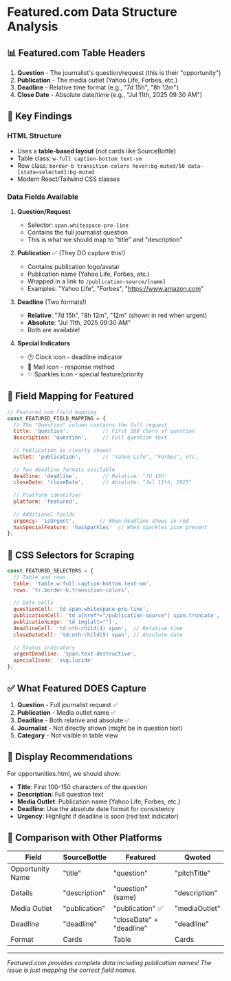 # Featured.com Data Structure Analysis

## 📊 Featured.com Table Headers
1. **Question** - The journalist's question/request (this is their "opportunity")
2. **Publication** - The media outlet (Yahoo Life, Forbes, etc.)
3. **Deadline** - Relative time format (e.g., "7d 15h", "8h 12m")
4. **Close Date** - Absolute date/time (e.g., "Jul 11th, 2025 09:30 AM")

## 🎯 Key Findings

### HTML Structure
- Uses a **table-based layout** (not cards like SourceBottle)
- Table class: `w-full caption-bottom text-sm`
- Row class: `border-b transition-colors hover:bg-muted/50 data-[state=selected]:bg-muted`
- Modern React/Tailwind CSS classes

### Data Fields Available
1. **Question/Request**
   - Selector: `span.whitespace-pre-line`
   - Contains the full journalist question
   - This is what we should map to "title" and "description"

2. **Publication** ✅ (They DO capture this!)
   - Contains publication logo/avatar
   - Publication name (Yahoo Life, Forbes, etc.)
   - Wrapped in a link to `/publication-source/[name]`
   - Examples: "Yahoo Life", "Forbes", "https://www.amazon.com"

3. **Deadline** (Two formats!)
   - **Relative**: "7d 15h", "8h 12m", "12m" (shown in red when urgent)
   - **Absolute**: "Jul 11th, 2025 09:30 AM"
   - Both are available!

4. **Special Indicators**
   - 🕐 Clock icon - deadline indicator
   - 📧 Mail icon - response method
   - ✨ Sparkles icon - special feature/priority

## 🔧 Field Mapping for Featured

```javascript
// Featured.com field mapping
const FEATURED_FIELD_MAPPING = {
  // The "Question" column contains the full request
  title: 'question',           // First 100 chars of question
  description: 'question',     // Full question text
  
  // Publication is clearly shown!
  outlet: 'publication',       // "Yahoo Life", "Forbes", etc.
  
  // Two deadline formats available
  deadline: 'deadline',        // Relative: "7d 15h"
  closeDate: 'closeDate',      // Absolute: "Jul 11th, 2025"
  
  // Platform identifier
  platform: 'featured',
  
  // Additional fields
  urgency: 'isUrgent',        // When deadline shows in red
  hasSpecialFeature: 'hasSparkles'  // When sparkles icon present
};
```

## 📍 CSS Selectors for Scraping

```javascript
const FEATURED_SELECTORS = {
  // Table and rows
  table: 'table.w-full.caption-bottom.text-sm',
  rows: 'tr.border-b.transition-colors',
  
  // Data cells
  questionCell: 'td span.whitespace-pre-line',
  publicationCell: 'td a[href*="/publication-source"] span.truncate',
  publicationLogo: 'td img[alt=""]',
  deadlineCell: 'td:nth-child(4) span',  // Relative time
  closeDateCell: 'td:nth-child(5) span', // Absolute date
  
  // Status indicators
  urgentDeadline: 'span.text-destructive',
  specialIcons: 'svg.lucide'
};
```

## ✅ What Featured DOES Capture

1. **Question** - Full journalist request ✅
2. **Publication** - Media outlet name ✅
3. **Deadline** - Both relative and absolute ✅
4. **Journalist** - Not directly shown (might be in question text)
5. **Category** - Not visible in table view

## 🎯 Display Recommendations

For opportunities.html, we should show:
- **Title**: First 100-150 characters of the question
- **Description**: Full question text
- **Media Outlet**: Publication name (Yahoo Life, Forbes, etc.)
- **Deadline**: Use the absolute date format for consistency
- **Urgency**: Highlight if deadline is soon (red text indicator)

## 🔄 Comparison with Other Platforms

| Field | SourceBottle | Featured | Qwoted |
|-------|--------------|----------|---------|
| Opportunity Name | "title" | "question" | "pitchTitle" |
| Details | "description" | "question" (same) | "description" |
| Media Outlet | "publication" | "publication" ✅ | "mediaOutlet" |
| Deadline | "deadline" | "closeDate" + "deadline" | "deadline" |
| Format | Cards | Table | Cards |

---

*Featured.com provides complete data including publication names! The issue is just mapping the correct field names.*